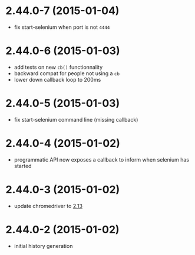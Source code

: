 # 2.44.0-7 (2015-01-04)
  
  * fix start-selenium when port is not `4444`

# 2.44.0-6 (2015-01-03)

  * add tests on new `cb()` functionnality
  * backward compat for people not using a `cb`
  * lower down callback loop to 200ms

# 2.44.0-5 (2015-01-03)
  
  * fix start-selenium command line (missing callback)

# 2.44.0-4 (2015-01-02)
  
  * programmatic API now exposes a callback to inform when selenium has started

# 2.44.0-3 (2015-01-02)
  
  * update chromedriver to [2.13](http://chromedriver.storage.googleapis.com/2.13/notes.txt)

# 2.44.0-2 (2015-01-02)

  * initial history generation

